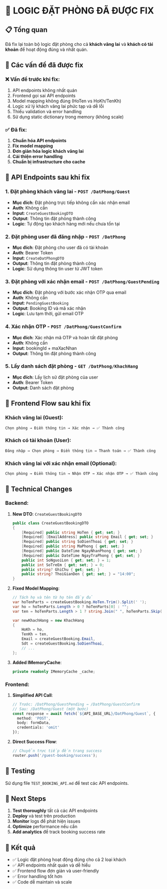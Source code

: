 # 🔧 LOGIC ĐẶT PHÒNG ĐÃ ĐƯỢC FIX

## 📋 Tổng quan

Đã fix lại toàn bộ logic đặt phòng cho cả **khách vãng lai** và **khách có tài khoản** để hoạt động đúng và nhất quán.

## 🎯 Các vấn đề đã được fix

### ❌ **Vấn đề trước khi fix:**
1. API endpoints không nhất quán
2. Frontend gọi sai API endpoints
3. Model mapping không đúng (HoTen vs HoKh/TenKh)
4. Logic xử lý khách vãng lai phức tạp và dễ lỗi
5. Thiếu validation và error handling
6. Sử dụng static dictionary trong memory (không scale)

### ✅ **Đã fix:**
1. **Chuẩn hóa API endpoints**
2. **Fix model mapping**
3. **Đơn giản hóa logic khách vãng lai**
4. **Cải thiện error handling**
5. **Chuẩn bị infrastructure cho cache**

## 🚀 API Endpoints sau khi fix

### 1. **Đặt phòng khách vãng lai** - `POST /DatPhong/Guest`
- **Mục đích**: Đặt phòng trực tiếp không cần xác nhận email
- **Auth**: Không cần
- **Input**: `CreateGuestBookingDTO`
- **Output**: Thông tin đặt phòng thành công
- **Logic**: Tự động tạo khách hàng mới nếu chưa tồn tại

### 2. **Đặt phòng user đã đăng nhập** - `POST /DatPhong`
- **Mục đích**: Đặt phòng cho user đã có tài khoản
- **Auth**: Bearer Token
- **Input**: `CreateDatPhongDTO`
- **Output**: Thông tin đặt phòng thành công
- **Logic**: Sử dụng thông tin user từ JWT token

### 3. **Đặt phòng với xác nhận email** - `POST /DatPhong/GuestPending`
- **Mục đích**: Đặt phòng với bước xác nhận OTP qua email
- **Auth**: Không cần
- **Input**: `PendingGuestBooking`
- **Output**: Booking ID và mã xác nhận
- **Logic**: Lưu tạm thời, gửi email OTP

### 4. **Xác nhận OTP** - `POST /DatPhong/GuestConfirm`
- **Mục đích**: Xác nhận mã OTP và hoàn tất đặt phòng
- **Auth**: Không cần
- **Input**: bookingId + maXacNhan
- **Output**: Thông tin đặt phòng thành công

### 5. **Lấy danh sách đặt phòng** - `GET /DatPhong/KhachHang`
- **Mục đích**: Lấy lịch sử đặt phòng của user
- **Auth**: Bearer Token
- **Output**: Danh sách đặt phòng

## 🎨 Frontend Flow sau khi fix

### **Khách vãng lai (Guest):**
```
Chọn phòng → Điền thông tin → Xác nhận → ✅ Thành công
```

### **Khách có tài khoản (User):**
```
Đăng nhập → Chọn phòng → Điền thông tin → Thanh toán → ✅ Thành công
```

### **Khách vãng lai với xác nhận email (Optional):**
```
Chọn phòng → Điền thông tin → Nhận OTP → Xác nhận OTP → ✅ Thành công
```

## 🔧 Technical Changes

### **Backend:**

1. **New DTO**: `CreateGuestBookingDTO`
   ```csharp
   public class CreateGuestBookingDTO
   {
       [Required] public string HoTen { get; set; }
       [Required] [EmailAddress] public string Email { get; set; }
       [Required] public string SoDienThoai { get; set; }
       [Required] public string MaPhong { get; set; }
       [Required] public DateTime NgayNhanPhong { get; set; }
       [Required] public DateTime NgayTraPhong { get; set; }
       public int SoNguoiLon { get; set; } = 1;
       public int SoTreEm { get; set; } = 0;
       public string? GhiChu { get; set; }
       public string? ThoiGianDen { get; set; } = "14:00";
   }
   ```

2. **Fixed Model Mapping**:
   ```csharp
   // Tách họ và tên từ họ tên đầy đủ
   var hoTenParts = createGuestBooking.HoTen.Trim().Split(' ');
   var ho = hoTenParts.Length > 0 ? hoTenParts[0] : "";
   var ten = hoTenParts.Length > 1 ? string.Join(" ", hoTenParts.Skip(1)) : "";

   var newKhachHang = new KhachHang
   {
       HoKh = ho,
       TenKh = ten,
       Email = createGuestBooking.Email,
       Sdt = createGuestBooking.SoDienThoai,
       // ...
   };
   ```

3. **Added IMemoryCache**:
   ```csharp
   private readonly IMemoryCache _cache;
   ```

### **Frontend:**

1. **Simplified API Call**:
   ```typescript
   // Trước: /DatPhong/GuestPending → /DatPhong/GuestConfirm
   // Sau: /DatPhong/Guest (một bước)
   const response = await fetch(`${API_BASE_URL}/DatPhong/Guest`, {
     method: 'POST',
     body: formData,
     credentials: 'omit'
   });
   ```

2. **Direct Success Flow**:
   ```typescript
   // Chuyển trực tiếp đến trang success
   router.push('/guest-booking/success');
   ```

## 🧪 Testing

Sử dụng file `TEST_BOOKING_API.md` để test các API endpoints.

## 📝 Next Steps

1. **Test thoroughly** tất cả các API endpoints
2. **Deploy** và test trên production
3. **Monitor** logs để phát hiện issues
4. **Optimize** performance nếu cần
5. **Add analytics** để track booking success rate

## 🎉 Kết quả

- ✅ Logic đặt phòng hoạt động đúng cho cả 2 loại khách
- ✅ API endpoints nhất quán và dễ hiểu
- ✅ Frontend flow đơn giản và user-friendly
- ✅ Error handling tốt hơn
- ✅ Code dễ maintain và scale
